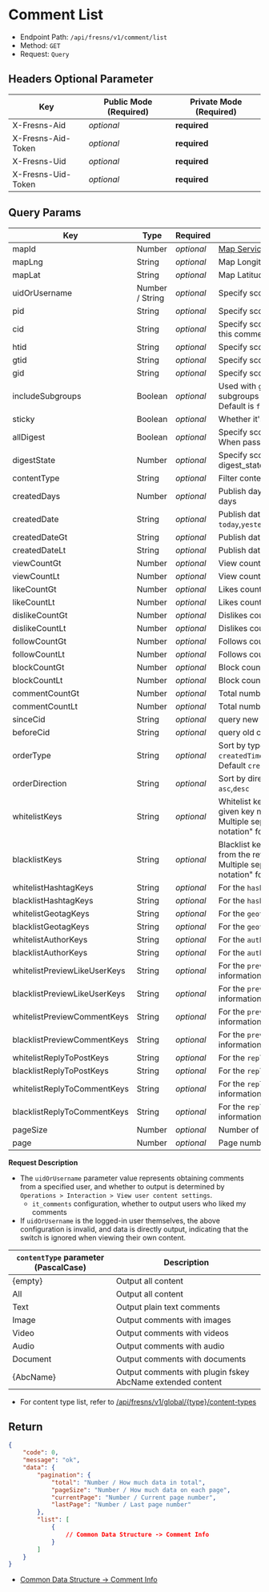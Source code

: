 # Comment List

- Endpoint Path: `/api/fresns/v1/comment/list`
- Method: `GET`
- Request: `Query`

## Headers Optional Parameter

| Key | Public Mode (Required) | Private Mode (Required) |
| --- | --- | --- |
| X-Fresns-Aid | *optional* | **required** |
| X-Fresns-Aid-Token | *optional* | **required** |
| X-Fresns-Uid | *optional* | **required** |
| X-Fresns-Uid-Token | *optional* | **required** |

## Query Params

| Key | Type | Required | Description |
| --- | --- | --- | --- |
| mapId | Number | *optional* | [Map Service Provider](../../reference/dictionary/maps.md) |
| mapLng | String | *optional* | Map Longitude (For distance calculation) |
| mapLat | String | *optional* | Map Latitude (For distance calculation) |
| uidOrUsername | Number / String | *optional* | Specify scope: User |
| pid | String | *optional* | Specify scope: Post |
| cid | String | *optional* | Specify scope: Comment (retrieve descendant comments of this comment) |
| htid | String | *optional* | Specify scope: Hashtag |
| gtid | String | *optional* | Specify scope: Geotag |
| gid | String | *optional* | Specify scope: Group |
| includeSubgroups | Boolean | *optional* | Used with `gid` configuration, whether to include contents of subgroups<br>Default is `false` |
| sticky | Boolean | *optional* | Whether it's sticky (leave empty to output all) |
| allDigest | Boolean | *optional* | Specify scope: All digest, general and premium digest<br>When passed, the `digestState` parameter will be ignored |
| digestState | Number | *optional* | Specify scope: Digest (leave empty to output all)<br>digest_state field `1` No `2` general digest `3` premium digest |
| contentType | String | *optional* | Filter content by type |
| createdDays | Number | *optional* | Publish days: Content created in the specified number of days |
| createdDate | String | *optional* | Publish date: `today`,`yesterday`,`week`,`lastWeek`,`month`,`lastMonth`,`year`,`lastYear` |
| createdDateGt | String | *optional* | Publish date greater than `Y-m-d` |
| createdDateLt | String | *optional* | Publish date less than `Y-m-d` |
| viewCountGt | Number | *optional* | View count greater than |
| viewCountLt | Number | *optional* | View count less than |
| likeCountGt | Number | *optional* | Likes count greater than |
| likeCountLt | Number | *optional* | Likes count less than |
| dislikeCountGt | Number | *optional* | Dislikes count greater than |
| dislikeCountLt | Number | *optional* | Dislikes count less than |
| followCountGt | Number | *optional* | Follows count greater than |
| followCountLt | Number | *optional* | Follows count less than |
| blockCountGt | Number | *optional* | Block count greater than |
| blockCountLt | Number | *optional* | Block count less than |
| commentCountGt | Number | *optional* | Total number of sub-comments greater than |
| commentCountLt | Number | *optional* | Total number of sub-comments less than |
| sinceCid | String | *optional* | query new content after this comment |
| beforeCid | String | *optional* | query old content before this comment |
| orderType | String | *optional* | Sort by type: `createdTime`,`random`,`view`,`like`,`dislike`,`follow`,`block`,`comment`<br>Default `createdTime` |
| orderDirection | String | *optional* | Sort by direction, default `desc`<br>`asc`,`desc` |
| whitelistKeys | String | *optional* | Whitelist key names, only returns key-value pairs for the given key names<br>Multiple separated by English commas, supports "dot notation" for multi-dimensional arrays |
| blacklistKeys | String | *optional* | Blacklist key names, removes specified key-value pairs from the returned data<br>Multiple separated by English commas, supports "dot notation" for multi-dimensional arrays |
| whitelistHashtagKeys | String | *optional* | For the `hashtags` parameter in the comment information |
| blacklistHashtagKeys | String | *optional* | For the `hashtags` parameter in the comment information |
| whitelistGeotagKeys | String | *optional* | For the `geotag` parameter in the comment information |
| blacklistGeotagKeys | String | *optional* | For the `geotag` parameter in the comment information |
| whitelistAuthorKeys | String | *optional* | For the `author` parameter in the comment information |
| blacklistAuthorKeys | String | *optional* | For the `author` parameter in the comment information |
| whitelistPreviewLikeUserKeys | String | *optional* | For the `previewLikeUsers` parameter in the comment information |
| blacklistPreviewLikeUserKeys | String | *optional* | For the `previewLikeUsers` parameter in the comment information |
| whitelistPreviewCommentKeys | String | *optional* | For the `previewComments` parameter in the comment information |
| blacklistPreviewCommentKeys | String | *optional* | For the `previewComments` parameter in the comment information |
| whitelistReplyToPostKeys | String | *optional* | For the `replyToPost` parameter in the comment information |
| blacklistReplyToPostKeys | String | *optional* | For the `replyToPost` parameter in the comment information |
| whitelistReplyToCommentKeys | String | *optional* | For the `replyToComment` parameter in the comment information |
| blacklistReplyToCommentKeys | String | *optional* | For the `replyToComment` parameter in the comment information |
| pageSize | Number | *optional* | Number of items per page (default 15 items) |
| page | Number | *optional* | Page number (default 1) |

**Request Description**

- The `uidOrUsername` parameter value represents obtaining comments from a specified user, and whether to output is determined by `Operations > Interaction > View user content settings`.
    - `it_comments` configuration, whether to output users who liked my comments
- If `uidOrUsername` is the logged-in user themselves, the above configuration is invalid, and data is directly output, indicating that the switch is ignored when viewing their own content.

| `contentType` parameter (PascalCase) | Description |
| --- | --- |
| {empty} | Output all content |
| All | Output all content |
| Text | Output plain text comments |
| Image | Output comments with images |
| Video | Output comments with videos |
| Audio | Output comments with audio |
| Document | Output comments with documents |
| {AbcName} | Output comments with plugin fskey AbcName extended content |

- For content type list, refer to [/api/fresns/v1/global/{type}/content-types](../global/content-types.md)

## Return

```json
{
    "code": 0,
    "message": "ok",
    "data": {
        "pagination": {
            "total": "Number / How much data in total",
            "pageSize": "Number / How much data on each page",
            "currentPage": "Number / Current page number",
            "lastPage": "Number / Last page number"
        },
        "list": [
            {
                // Common Data Structure -> Comment Info
            }
        ]
    }
}
```

- [Common Data Structure -> Comment Info](../../reference/data/comment.md)
